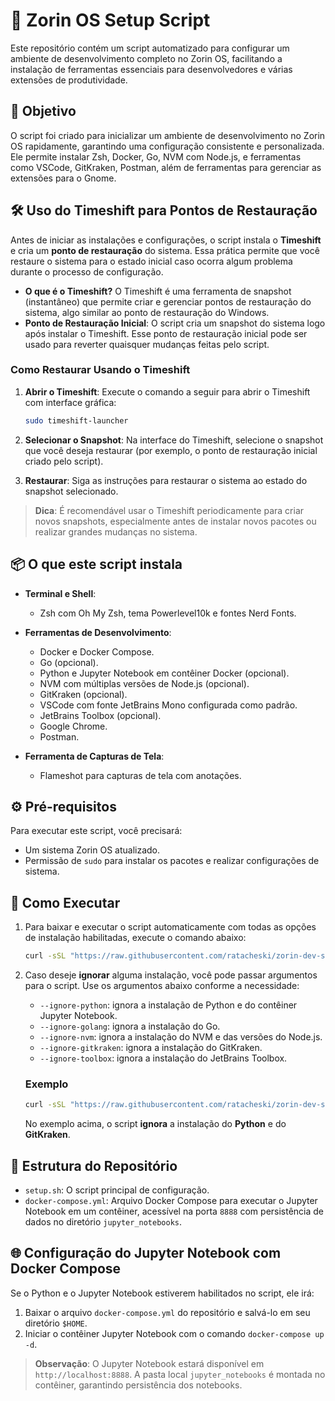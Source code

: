 # 🐧 Zorin OS Setup Script

Este repositório contém um script automatizado para configurar um ambiente de desenvolvimento completo no Zorin OS, facilitando a instalação de ferramentas essenciais para desenvolvedores e várias extensões de produtividade.

## 🎯 Objetivo

O script foi criado para inicializar um ambiente de desenvolvimento no Zorin OS rapidamente, garantindo uma configuração consistente e personalizada. Ele permite instalar Zsh, Docker, Go, NVM com Node.js, e ferramentas como VSCode, GitKraken, Postman, além de ferramentas para gerenciar as extensões para o Gnome.


## 🛠️ Uso do Timeshift para Pontos de Restauração

Antes de iniciar as instalações e configurações, o script instala o **Timeshift** e cria um **ponto de restauração** do sistema. Essa prática permite que você restaure o sistema para o estado inicial caso ocorra algum problema durante o processo de configuração.

- **O que é o Timeshift?** O Timeshift é uma ferramenta de snapshot (instantâneo) que permite criar e gerenciar pontos de restauração do sistema, algo similar ao ponto de restauração do Windows.
- **Ponto de Restauração Inicial**: O script cria um snapshot do sistema logo após instalar o Timeshift. Esse ponto de restauração inicial pode ser usado para reverter quaisquer mudanças feitas pelo script.

### Como Restaurar Usando o Timeshift

1. **Abrir o Timeshift**: Execute o comando a seguir para abrir o Timeshift com interface gráfica:
   ```bash
   sudo timeshift-launcher
   ```

2. **Selecionar o Snapshot**: Na interface do Timeshift, selecione o snapshot que você deseja restaurar (por exemplo, o ponto de restauração inicial criado pelo script).

3. **Restaurar**: Siga as instruções para restaurar o sistema ao estado do snapshot selecionado.

> **Dica**: É recomendável usar o Timeshift periodicamente para criar novos snapshots, especialmente antes de instalar novos pacotes ou realizar grandes mudanças no sistema.

## 📦 O que este script instala

- **Terminal e Shell**:
  - Zsh com Oh My Zsh, tema Powerlevel10k e fontes Nerd Fonts.

- **Ferramentas de Desenvolvimento**:
  - Docker e Docker Compose.
  - Go (opcional).
  - Python e Jupyter Notebook em contêiner Docker (opcional).
  - NVM com múltiplas versões de Node.js (opcional).
  - GitKraken (opcional).
  - VSCode com fonte JetBrains Mono configurada como padrão.
  - JetBrains Toolbox (opcional).
  - Google Chrome.
  - Postman.

- **Ferramenta de Capturas de Tela**:
  - Flameshot para capturas de tela com anotações.

## ⚙️ Pré-requisitos

Para executar este script, você precisará:
- Um sistema Zorin OS atualizado.
- Permissão de `sudo` para instalar os pacotes e realizar configurações de sistema.

## 🚀 Como Executar

1. Para baixar e executar o script automaticamente com todas as opções de instalação habilitadas, execute o comando abaixo:

   ```bash
   curl -sSL "https://raw.githubusercontent.com/ratacheski/zorin-dev-setup/main/setup.sh" | bash
   ```

2. Caso deseje **ignorar** alguma instalação, você pode passar argumentos para o script. Use os argumentos abaixo conforme a necessidade:

   - `--ignore-python`: ignora a instalação de Python e do contêiner Jupyter Notebook.
   - `--ignore-golang`: ignora a instalação do Go.
   - `--ignore-nvm`: ignora a instalação do NVM e das versões do Node.js.
   - `--ignore-gitkraken`: ignora a instalação do GitKraken.
   - `--ignore-toolbox`: ignora a instalação do JetBrains Toolbox.

   ### Exemplo

   ```bash
   curl -sSL "https://raw.githubusercontent.com/ratacheski/zorin-dev-setup/main/setup.sh" | bash -s -- --ignore-python --ignore-gitkraken
   ```

   No exemplo acima, o script **ignora** a instalação do **Python** e do **GitKraken**.

## 📂 Estrutura do Repositório

- `setup.sh`: O script principal de configuração.
- `docker-compose.yml`: Arquivo Docker Compose para executar o Jupyter Notebook em um contêiner, acessível na porta `8888` com persistência de dados no diretório `jupyter_notebooks`.

## 🌐 Configuração do Jupyter Notebook com Docker Compose

Se o Python e o Jupyter Notebook estiverem habilitados no script, ele irá:
1. Baixar o arquivo `docker-compose.yml` do repositório e salvá-lo em seu diretório `$HOME`.
2. Iniciar o contêiner Jupyter Notebook com o comando `docker-compose up -d`.

> **Observação**: O Jupyter Notebook estará disponível em `http://localhost:8888`. A pasta local `jupyter_notebooks` é montada no contêiner, garantindo persistência dos notebooks.
